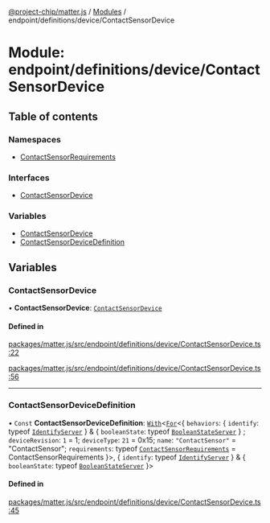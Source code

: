 [@project-chip/matter.js](../README.md) / [Modules](../modules.md) / endpoint/definitions/device/ContactSensorDevice

# Module: endpoint/definitions/device/ContactSensorDevice

## Table of contents

### Namespaces

- [ContactSensorRequirements](endpoint_definitions_device_ContactSensorDevice.ContactSensorRequirements.md)

### Interfaces

- [ContactSensorDevice](../interfaces/endpoint_definitions_device_ContactSensorDevice.ContactSensorDevice.md)

### Variables

- [ContactSensorDevice](endpoint_definitions_device_ContactSensorDevice.md#contactsensordevice)
- [ContactSensorDeviceDefinition](endpoint_definitions_device_ContactSensorDevice.md#contactsensordevicedefinition)

## Variables

### ContactSensorDevice

• **ContactSensorDevice**: [`ContactSensorDevice`](../interfaces/endpoint_definitions_device_ContactSensorDevice.ContactSensorDevice.md)

#### Defined in

[packages/matter.js/src/endpoint/definitions/device/ContactSensorDevice.ts:22](https://github.com/project-chip/matter.js/blob/6d3b6a5d957d88a9231d6ecab4bb41f8133112be/packages/matter.js/src/endpoint/definitions/device/ContactSensorDevice.ts#L22)

[packages/matter.js/src/endpoint/definitions/device/ContactSensorDevice.ts:56](https://github.com/project-chip/matter.js/blob/6d3b6a5d957d88a9231d6ecab4bb41f8133112be/packages/matter.js/src/endpoint/definitions/device/ContactSensorDevice.ts#L56)

___

### ContactSensorDeviceDefinition

• `Const` **ContactSensorDeviceDefinition**: [`With`](node_export._internal_.md#with)\<[`For`](behavior_cluster_export._internal_.EndpointType.md#for)\<\{ `behaviors`: \{ `identify`: typeof [`IdentifyServer`](behavior_definitions_identify_export.IdentifyServer.md)  } & \{ `booleanState`: typeof [`BooleanStateServer`](../classes/behavior_definitions_boolean_state_export.BooleanStateServer.md)  } ; `deviceRevision`: ``1`` = 1; `deviceType`: ``21`` = 0x15; `name`: ``"ContactSensor"`` = "ContactSensor"; `requirements`: typeof [`ContactSensorRequirements`](endpoint_definitions_device_ContactSensorDevice.ContactSensorRequirements.md) = ContactSensorRequirements }\>, \{ `identify`: typeof [`IdentifyServer`](behavior_definitions_identify_export.IdentifyServer.md)  } & \{ `booleanState`: typeof [`BooleanStateServer`](../classes/behavior_definitions_boolean_state_export.BooleanStateServer.md)  }\>

#### Defined in

[packages/matter.js/src/endpoint/definitions/device/ContactSensorDevice.ts:45](https://github.com/project-chip/matter.js/blob/6d3b6a5d957d88a9231d6ecab4bb41f8133112be/packages/matter.js/src/endpoint/definitions/device/ContactSensorDevice.ts#L45)
